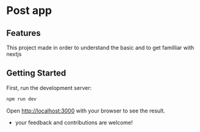 # Post app
## Features
This project made in order to understand the basic and to get familliar with  nextjs  
## Getting Started

First, run the development server:

```bash
npm run dev
```

Open [http://localhost:3000](http://localhost:3000) with your browser to see the result.


- your feedback and contributions are welcome!



